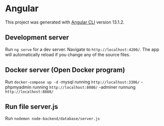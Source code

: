 # Angular

This project was generated with [Angular CLI](https://github.com/angular/angular-cli) version 13.1.2.

## Development server

Run `ng serve` for a dev server. Navigate to `http://localhost:4200/`. The app will automatically reload if you change any of the source files.

## Docker server (Open Docker program)
Run `docker-compose up -d`
-mysql running `http://localhost:3306/`
-phpmyadmin running `http://localhost:8080/`
-adminer runnung `http://localhost:8888/`

## Run file server.js
Run `nodemon node-backend/database/server.js`
